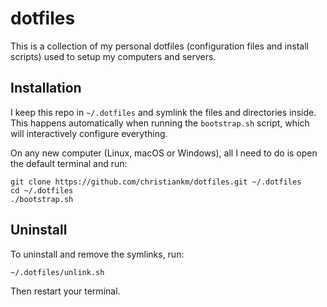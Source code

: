 # dotfiles

This is a collection of my personal dotfiles (configuration files and install scripts) used to setup my computers and servers.

## Installation

I keep this repo in `~/.dotfiles` and symlink the files and directories inside.
This happens automatically when running the `bootstrap.sh` script, which will interactively configure everything.

On any new computer (Linux, macOS or Windows), all I need to do is open the default terminal and run:

```
git clone https://github.com/christiankm/dotfiles.git ~/.dotfiles
cd ~/.dotfiles
./bootstrap.sh
```

## Uninstall

To uninstall and remove the symlinks, run:

`~/.dotfiles/unlink.sh`

Then restart your terminal.
